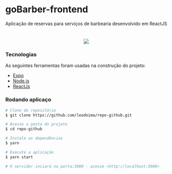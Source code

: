 # goBarber-frontend
Aplicação de reservas para serviços de barbearia desenvolvido em ReactJS

<h1 align="center">
  <img src="../src/assets/gobarber.png" />  
</h1>

### Tecnologias

As seguintes ferramentas foram usadas na construção do projeto:

- [Expo](https://expo.io/)
- [Node.js](https://nodejs.org/en/)
- [ReactJs](https://reactjs.org/)

### Rodando aplicaço

```bash
# Clone do repositório
$ git clone https://github.com/leodoima/repo-github.git

# Acesse a pasta do projeto
$ cd repo-github

# Instale as dependências
$ yarn

# Execute a aplicação
$ yarn start

# O servidor inciará na porta:3000 - acesse <http://localhost:3000>
```

